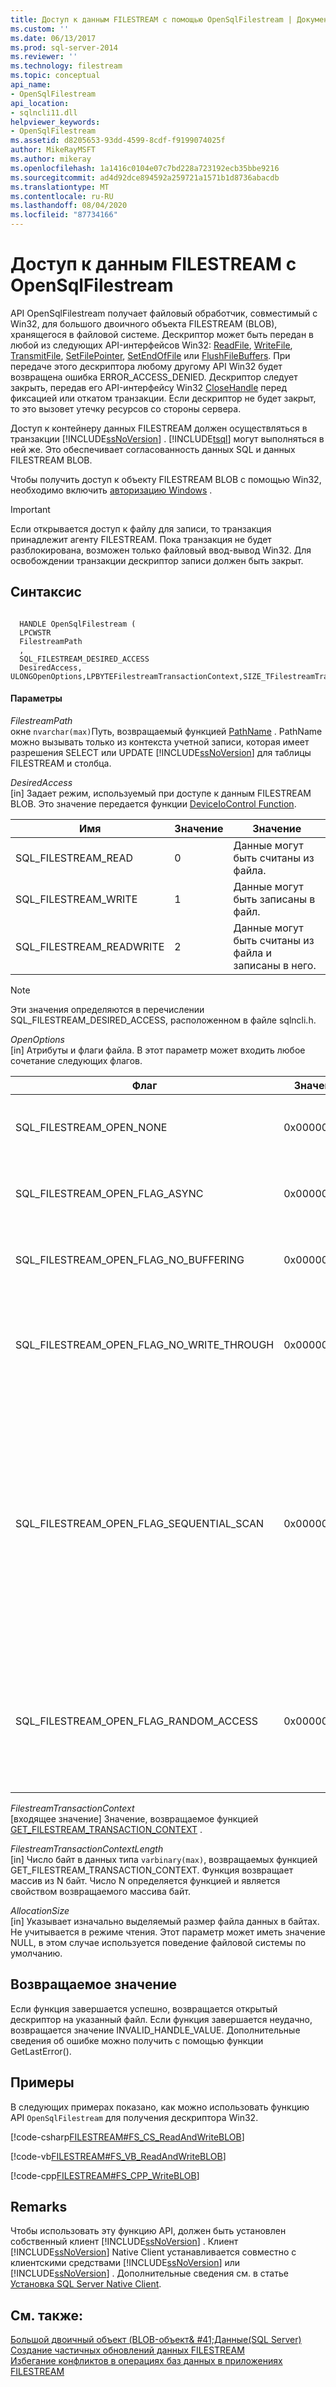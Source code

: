 ```yaml
---
title: Доступ к данным FILESTREAM с помощью OpenSqlFilestream | Документация Майкрософт
ms.custom: ''
ms.date: 06/13/2017
ms.prod: sql-server-2014
ms.reviewer: ''
ms.technology: filestream
ms.topic: conceptual
api_name:
- OpenSqlFilestream
api_location:
- sqlncli11.dll
helpviewer_keywords:
- OpenSqlFilestream
ms.assetid: d8205653-93dd-4599-8cdf-f9199074025f
author: MikeRayMSFT
ms.author: mikeray
ms.openlocfilehash: 1a1416c0104e07c7bd228a723192ecb35bbe9216
ms.sourcegitcommit: ad4d92dce894592a259721a1571b1d8736abacdb
ms.translationtype: MT
ms.contentlocale: ru-RU
ms.lasthandoff: 08/04/2020
ms.locfileid: "87734166"
---
```

# <a name="access-filestream-data-with-opensqlfilestream"></a>Доступ к данным FILESTREAM с OpenSqlFilestream
  API OpenSqlFilestream получает файловый обработчик, совместимый с Win32, для большого двоичного объекта FILESTREAM (BLOB), хранящегося в файловой системе. Дескриптор может быть передан в любой из следующих API-интерфейсов Win32: [ReadFile](https://go.microsoft.com/fwlink/?LinkId=86422), [WriteFile](https://go.microsoft.com/fwlink/?LinkId=86423), [TransmitFile](https://go.microsoft.com/fwlink/?LinkId=86424), [SetFilePointer](https://go.microsoft.com/fwlink/?LinkId=86425), [SetEndOfFile](https://go.microsoft.com/fwlink/?LinkId=86426) или [FlushFileBuffers](https://go.microsoft.com/fwlink/?LinkId=86427). При передаче этого дескриптора любому другому API Win32 будет возвращена ошибка ERROR_ACCESS_DENIED. Дескриптор следует закрыть, передав его API-интерфейсу Win32 [CloseHandle](https://go.microsoft.com/fwlink/?LinkId=86428) перед фиксацией или откатом транзакции. Если дескриптор не будет закрыт, то это вызовет утечку ресурсов со стороны сервера.  
  
 Доступ к контейнеру данных FILESTREAM должен осуществляться в транзакции [!INCLUDE[ssNoVersion](../../includes/ssnoversion-md.md)] . [!INCLUDE[tsql](../../includes/tsql-md.md)] могут выполняться в ней же. Это обеспечивает согласованность данных SQL и данных FILESTREAM BLOB.  
  
 Чтобы получить доступ к объекту FILESTREAM BLOB с помощью Win32, необходимо включить [авторизацию Windows](../security/choose-an-authentication-mode.md) .  
  
> [!IMPORTANT]  
>  Если открывается доступ к файлу для записи, то транзакция принадлежит агенту FILESTREAM. Пока транзакция не будет разблокирована, возможен только файловый ввод-вывод Win32. Для освобождении транзакции дескриптор записи должен быть закрыт.  
  
## <a name="syntax"></a>Синтаксис  
  
```  
  
  HANDLE OpenSqlFilestream (  
  LPCWSTR  
  FilestreamPath  
  ,  
  SQL_FILESTREAM_DESIRED_ACCESS  
  DesiredAccess,  
ULONGOpenOptions,LPBYTEFilestreamTransactionContext,SIZE_TFilestreamTransactionContextLength,PLARGE_INTEGERAllocationSize);  
```  
  
#### <a name="parameters"></a>Параметры  
 *FilestreamPath*  
 окне `nvarchar(max)`Путь, возвращаемый функцией [PathName](/sql/relational-databases/system-functions/pathname-transact-sql) . PathName можно вызывать только из контекста учетной записи, которая имеет разрешения SELECT или UPDATE [!INCLUDE[ssNoVersion](../../includes/ssnoversion-md.md)] для таблицы FILESTREAM и столбца.  
  
 *DesiredAccess*  
 [in] Задает режим, используемый при доступе к данным FILESTREAM BLOB. Это значение передается функции [DeviceIoControl Function](https://go.microsoft.com/fwlink/?LinkId=105527).  
  
|Имя|Значение|Значение|  
|----------|-----------|-------------|  
|SQL_FILESTREAM_READ|0|Данные могут быть считаны из файла.|  
|SQL_FILESTREAM_WRITE|1|Данные могут быть записаны в файл.|  
|SQL_FILESTREAM_READWRITE|2|Данные могут быть считаны из файла и записаны в него.|  
  
> [!NOTE]  
>  Эти значения определяются в перечислении SQL_FILESTREAM_DESIRED_ACCESS, расположенном в файле sqlncli.h.  
  
 *OpenOptions*  
 [in] Атрибуты и флаги файла. В этот параметр может входить любое сочетание следующих флагов.  
  
|Флаг|Значение|Значение|  
|----------|-----------|-------------|  
|SQL_FILESTREAM_OPEN_NONE|0x00000000L|Файл открывается или создается без специальных параметров.|  
|SQL_FILESTREAM_OPEN_FLAG_ASYNC|0x00000001L|Файл открывается или создается для асинхронного ввода-вывода.|  
|SQL_FILESTREAM_OPEN_FLAG_NO_BUFFERING|0x00000002L|Система открывает файл, не используя системное кэширование.|  
|SQL_FILESTREAM_OPEN_FLAG_NO_WRITE_THROUGH|0x00000004L|Система не записывает данные в промежуточный кэш. Запись производится непосредственно на диск.|  
|SQL_FILESTREAM_OPEN_FLAG_SEQUENTIAL_SCAN|0x00000008L|Доступ к файлу осуществляется последовательно от начала до конца. Система может использовать это в качестве указания для оптимизации кэширования файлов. Если приложение перемещает указатель файла для случайного доступа, кэширование может произойти неоптимально.|  
|SQL_FILESTREAM_OPEN_FLAG_RANDOM_ACCESS|0x00000010L|Доступ к файлу осуществляется случайным образом. Система может использовать это в качестве указания для оптимизации кэширования файлов.|  
  
 *FilestreamTransactionContext*  
 [входящее значение] Значение, возвращаемое функцией [GET_FILESTREAM_TRANSACTION_CONTEXT](/sql/t-sql/functions/get-filestream-transaction-context-transact-sql) .  
  
 *FilestreamTransactionContextLength*  
 [in] Число байт в данных типа `varbinary(max)`, возвращаемых функцией GET_FILESTREAM_TRANSACTION_CONTEXT. Функция возвращает массив из N байт. Число N определяется функцией и является свойством возвращаемого массива байт.  
  
 *AllocationSize*  
 [in] Указывает изначально выделяемый размер файла данных в байтах. Не учитывается в режиме чтения. Этот параметр может иметь значение NULL, в этом случае используется поведение файловой системы по умолчанию.  
  
## <a name="return-value"></a>Возвращаемое значение  
 Если функция завершается успешно, возвращается открытый дескриптор на указанный файл. Если функция завершается неудачно, возвращается значение INVALID_HANDLE_VALUE. Дополнительные сведения об ошибке можно получить с помощью функции GetLastError().  
  
## <a name="examples"></a>Примеры  
 В следующих примерах показано, как можно использовать функцию API `OpenSqlFilestream` для получения дескриптора Win32.  
  
 [!code-csharp[FILESTREAM#FS_CS_ReadAndWriteBLOB](../../snippets/tsql/SQL15/tsql/filestream/cs/filestream.cs#fs_cs_readandwriteblob)]  
  
 [!code-vb[FILESTREAM#FS_VB_ReadAndWriteBLOB](../../snippets/tsql/SQL15/tsql/filestream/vb/filestream.vb#fs_vb_readandwriteblob)]  
  
 [!code-cpp[FILESTREAM#FS_CPP_WriteBLOB](../../snippets/tsql/SQL15/tsql/filestream/cpp/filestream.cpp#fs_cpp_writeblob)]  
  
## <a name="remarks"></a>Remarks  
 Чтобы использовать эту функцию API, должен быть установлен собственный клиент [!INCLUDE[ssNoVersion](../../includes/ssnoversion-md.md)] . Клиент [!INCLUDE[ssNoVersion](../../includes/ssnoversion-md.md)] Native Client устанавливается совместно с клиентскими средствами [!INCLUDE[ssNoVersion](../../includes/ssnoversion-md.md)] или [!INCLUDE[ssNoVersion](../../includes/ssnoversion-md.md)] . Дополнительные сведения см. в статье [Установка SQL Server Native Client](../native-client/applications/installing-sql-server-native-client.md).  
  
## <a name="see-also"></a>См. также:  
 [Большой двоичный объект &#40;BLOB-объект& #41;Данные&#40;SQL Server&#41;](binary-large-object-blob-data-sql-server.md)   
 [Создание частичных обновлений данных FILESTREAM](make-partial-updates-to-filestream-data.md)   
 [Избегание конфликтов в операциях баз данных в приложениях FILESTREAM](avoid-conflicts-with-database-operations-in-filestream-applications.md)  
  
  
